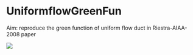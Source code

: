 # UniformflowGreenFun
Aim: reproduce the green function of uniform flow duct in Riestra-AIAA-2008 paper


<img src="https://cdn.mathpix.com/snip/images/PHXy3nu0ZX3gkC7kTXVBmtIh1UBsQEuK5YPLigB2GTA.original.fullsize.png" />
